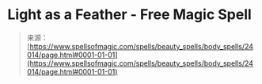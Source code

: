 <!--yml
category: 未分类
date: 2024-06-12 19:09:37
-->

# Light as a Feather - Free Magic Spell

> 来源：[https://www.spellsofmagic.com/spells/beauty_spells/body_spells/24014/page.html#0001-01-01](https://www.spellsofmagic.com/spells/beauty_spells/body_spells/24014/page.html#0001-01-01)